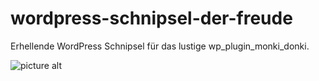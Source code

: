 # wordpress-schnipsel-der-freude
Erhellende WordPress Schnipsel für das lustige wp_plugin_monki_donki.

![picture alt](http://i.giphy.com/d2YYMoMckcO59Y5i.gif "Quelle: https://www.instagram.com/p/-vDLfVTGil/")

